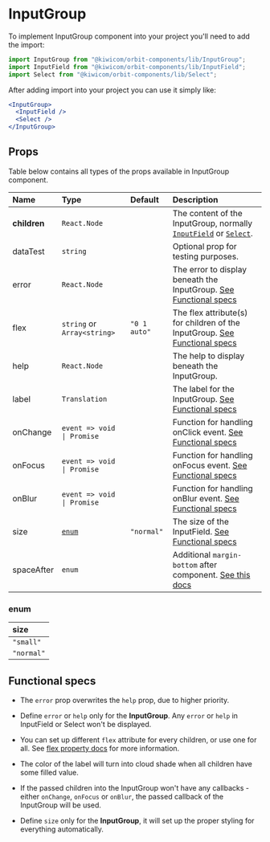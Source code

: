 # InputGroup

To implement InputGroup component into your project you'll need to add the import:

```jsx
import InputGroup from "@kiwicom/orbit-components/lib/InputGroup";
import InputField from "@kiwicom/orbit-components/lib/InputField";
import Select from "@kiwicom/orbit-components/lib/Select";
```

After adding import into your project you can use it simply like:

```jsx
<InputGroup>
  <InputField />
  <Select />
</InputGroup>
```

## Props

Table below contains all types of the props available in InputGroup component.

| Name         | Type                        | Default      | Description                                                                                                                                     |
| :----------- | :-------------------------- | :----------- | :---------------------------------------------------------------------------------------------------------------------------------------------- |
| **children** | `React.Node`                |              | The content of the InputGroup, normally [`InputField`](../InputField) or [`Select`](../Select).                                                 |
| dataTest     | `string`                    |              | Optional prop for testing purposes.                                                                                                             |
| error        | `React.Node`                |              | The error to display beneath the InputGroup. [See Functional specs](#functional-specs)                                                          |
| flex         | `string` or `Array<string>` | `"0 1 auto"` | The flex attribute(s) for children of the InputGroup. [See Functional specs](#functional-specs)                                                 |
| help         | `React.Node`                |              | The help to display beneath the InputGroup.                                                                                                     |
| label        | `Translation`               |              | The label for the InputGroup. [See Functional specs](#functional-specs)                                                                         |
| onChange     | `event => void \| Promise`  |              | Function for handling onClick event. [See Functional specs](#functional-specs)                                                                  |
| onFocus      | `event => void \| Promise`  |              | Function for handling onFocus event. [See Functional specs](#functional-specs)                                                                  |
| onBlur       | `event => void \| Promise`  |              | Function for handling onBlur event. [See Functional specs](#functional-specs)                                                                   |
| size         | [`enum`](#enum)             | `"normal"`   | The size of the InputField. [See Functional specs](#functional-specs)                                                                           |
| spaceAfter   | `enum`                      |              | Additional `margin-bottom` after component. [See this docs](https://github.com/kiwicom/orbit-components/tree/master/src/common/getSpacingToken) |

### enum

| size       |
| :--------- |
| `"small"`  |
| `"normal"` |

## Functional specs

- The `error` prop overwrites the `help` prop, due to higher priority.

- Define `error` or `help` only for the **InputGroup**. Any `error` or `help` in InputField or Select won't be displayed.

- You can set up different `flex` attribute for every children, or use one for all. See [flex property docs](https://www.w3schools.com/cssref/css3_pr_flex.asp) for more information.

- The color of the label will turn into cloud shade when all children have some filled value.

- If the passed children into the InputGroup won't have any callbacks - either `onChange`, `onFocus` or `onBlur`, the passed callback of the InputGroup will be used.

- Define `size` only for the **InputGroup**, it will set up the proper styling for everything automatically.
